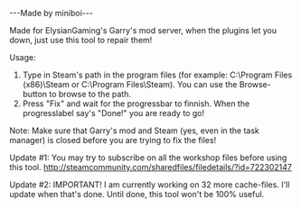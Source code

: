 ---Made by miniboi---

Made for ElysianGaming's Garry's mod server, when the plugins let you down, just use this tool to repair them!

Usage:
1. Type in Steam's path in the program files (for example: C:\Program Files (x86)\Steam or C:\Program Files\Steam). You can use the Browse-button to browse to the path.
2. Press "Fix" and wait for the progressbar to finnish. When the progresslabel say's "Done!" you are ready to go!

Note: Make sure that Garry's mod and Steam (yes, even in the task manager) is closed before you are trying to fix the files!

Update #1: You may try to subscribe on all the workshop files before using this tool.
http://steamcommunity.com/sharedfiles/filedetails/?id=722302147

Update #2: IMPORTANT! I am currently working on 32 more cache-files. I'll update when that's done. Until done, this tool won't be 100% useful.
